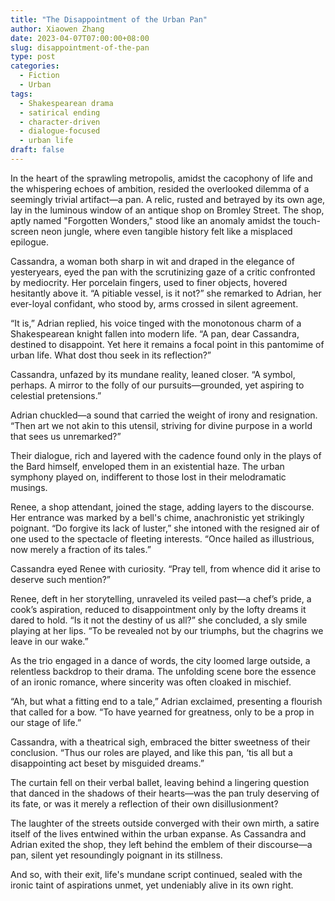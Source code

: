 ```yaml
---
title: "The Disappointment of the Urban Pan"
author: Xiaowen Zhang
date: 2023-04-07T07:00:00+08:00
slug: disappointment-of-the-pan
type: post
categories:
  - Fiction
  - Urban
tags:
  - Shakespearean drama
  - satirical ending
  - character-driven
  - dialogue-focused
  - urban life
draft: false
---
```


In the heart of the sprawling metropolis, amidst the cacophony of life and the whispering echoes of ambition, resided the overlooked dilemma of a seemingly trivial artifact—a pan. A relic, rusted and betrayed by its own age, lay in the luminous window of an antique shop on Bromley Street. The shop, aptly named "Forgotten Wonders," stood like an anomaly amidst the touch-screen neon jungle, where even tangible history felt like a misplaced epilogue.

Cassandra, a woman both sharp in wit and draped in the elegance of yesteryears, eyed the pan with the scrutinizing gaze of a critic confronted by mediocrity. Her porcelain fingers, used to finer objects, hovered hesitantly above it. “A pitiable vessel, is it not?” she remarked to Adrian, her ever-loyal confidant, who stood by, arms crossed in silent agreement.

“It is,” Adrian replied, his voice tinged with the monotonous charm of a Shakespearean knight fallen into modern life. “A pan, dear Cassandra, destined to disappoint. Yet here it remains a focal point in this pantomime of urban life. What dost thou seek in its reflection?”

Cassandra, unfazed by its mundane reality, leaned closer. “A symbol, perhaps. A mirror to the folly of our pursuits—grounded, yet aspiring to celestial pretensions.”

Adrian chuckled—a sound that carried the weight of irony and resignation. “Then art we not akin to this utensil, striving for divine purpose in a world that sees us unremarked?”

Their dialogue, rich and layered with the cadence found only in the plays of the Bard himself, enveloped them in an existential haze. The urban symphony played on, indifferent to those lost in their melodramatic musings.

Renee, a shop attendant, joined the stage, adding layers to the discourse. Her entrance was marked by a bell's chime, anachronistic yet strikingly poignant. “Do forgive its lack of luster,” she intoned with the resigned air of one used to the spectacle of fleeting interests. “Once hailed as illustrious, now merely a fraction of its tales.”

Cassandra eyed Renee with curiosity. “Pray tell, from whence did it arise to deserve such mention?”

Renee, deft in her storytelling, unraveled its veiled past—a chef’s pride, a cook’s aspiration, reduced to disappointment only by the lofty dreams it dared to hold. “Is it not the destiny of us all?” she concluded, a sly smile playing at her lips. “To be revealed not by our triumphs, but the chagrins we leave in our wake.”

As the trio engaged in a dance of words, the city loomed large outside, a relentless backdrop to their drama. The unfolding scene bore the essence of an ironic romance, where sincerity was often cloaked in mischief.

“Ah, but what a fitting end to a tale,” Adrian exclaimed, presenting a flourish that called for a bow. “To have yearned for greatness, only to be a prop in our stage of life.”

Cassandra, with a theatrical sigh, embraced the bitter sweetness of their conclusion. “Thus our roles are played, and like this pan, ‘tis all but a disappointing act beset by misguided dreams.”

The curtain fell on their verbal ballet, leaving behind a lingering question that danced in the shadows of their hearts—was the pan truly deserving of its fate, or was it merely a reflection of their own disillusionment?

The laughter of the streets outside converged with their own mirth, a satire itself of the lives entwined within the urban expanse. As Cassandra and Adrian exited the shop, they left behind the emblem of their discourse—a pan, silent yet resoundingly poignant in its stillness.

And so, with their exit, life's mundane script continued, sealed with the ironic taint of aspirations unmet, yet undeniably alive in its own right.
